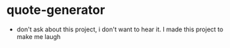 # quote-generator

* don't ask about this project, i don't want to hear it. I made this project to make me laugh
